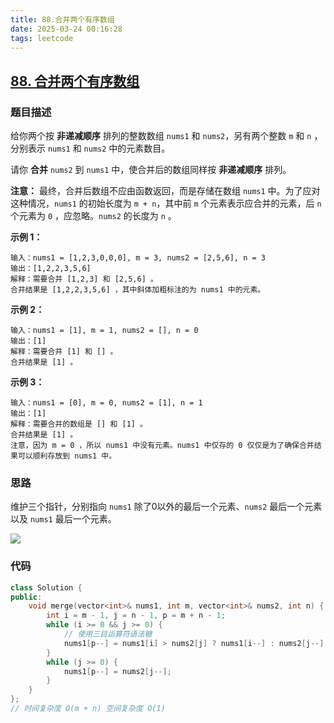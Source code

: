 ```yaml
---
title: 88.合并两个有序数组
date: 2025-03-24 00:16:28
tags: leetcode
---
```


## [88. 合并两个有序数组](https://leetcode.cn/problems/merge-sorted-array/)

### 题目描述

给你两个按 **非递减顺序** 排列的整数数组 `nums1` 和 `nums2`，另有两个整数 `m` 和 `n` ，分别表示 `nums1` 和 `nums2` 中的元素数目。

请你 **合并** `nums2` 到 `nums1` 中，使合并后的数组同样按 **非递减顺序** 排列。

**注意：** 最终，合并后数组不应由函数返回，而是存储在数组 `nums1` 中。为了应对这种情况，`nums1` 的初始长度为 `m + n`，其中前 `m` 个元素表示应合并的元素，后 `n` 个元素为 `0` ，应忽略。`nums2` 的长度为 `n` 。

**示例 1：**

```
输入：nums1 = [1,2,3,0,0,0], m = 3, nums2 = [2,5,6], n = 3
输出：[1,2,2,3,5,6]
解释：需要合并 [1,2,3] 和 [2,5,6] 。
合并结果是 [1,2,2,3,5,6] ，其中斜体加粗标注的为 nums1 中的元素。
```

**示例 2：**

```
输入：nums1 = [1], m = 1, nums2 = [], n = 0
输出：[1]
解释：需要合并 [1] 和 [] 。
合并结果是 [1] 。
```

**示例 3：**

```
输入：nums1 = [0], m = 0, nums2 = [1], n = 1
输出：[1]
解释：需要合并的数组是 [] 和 [1] 。
合并结果是 [1] 。
注意，因为 m = 0 ，所以 nums1 中没有元素。nums1 中仅存的 0 仅仅是为了确保合并结果可以顺利存放到 nums1 中。
```

### 思路

维护三个指针，分别指向 ```nums1``` 除了0以外的最后一个元素、```nums2``` 最后一个元素以及 ```nums1``` 最后一个元素。

![](88.jpg)

### 代码

```C++
class Solution {
public:
    void merge(vector<int>& nums1, int m, vector<int>& nums2, int n) {
        int i = m - 1, j = n - 1, p = m + n - 1;
        while (i >= 0 && j >= 0) {
            // 使用三目运算符语法糖
            nums1[p--] = nums1[i] > nums2[j] ? nums1[i--] : nums2[j--];
        }
        while (j >= 0) {
            nums1[p--] = nums2[j--];
        }
    }
};
// 时间复杂度 O(m + n) 空间复杂度 O(1)
```

